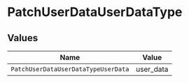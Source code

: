 # PatchUserDataUserDataType


## Values

| Name                                | Value                               |
| ----------------------------------- | ----------------------------------- |
| `PatchUserDataUserDataTypeUserData` | user_data                           |